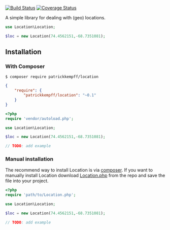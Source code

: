 [![Build Status](https://travis-ci.org/patrickkempff/Location.svg?branch=master)](https://travis-ci.org/patrickkempff/Location)
[![Coverage Status](https://coveralls.io/repos/github/patrickkempff/Location/badge.svg?branch=master)](https://coveralls.io/github/patrickkempff/Location?branch=master)


A simple library for dealing with (geo) locations.

```php
use Location\Location;

$loc = new Location(74.4562151,-68.7351081);

```


## Installation

### With Composer

```
$ composer require patrickkempff/location
```

```json
{
    "require": {
        "patrickkempff/location": "~0.1"
    }
}
```

```php
<?php
require 'vendor/autoload.php';

use Location\Location;

$loc = new Location(74.4562151,-68.7351081);

// TODO: add example
```


### Manual installation

The recommend way to install Location is via [composer](http://getcomposer.org/). If you want to manually install Location download [Location.php](https://github.com/patrickkempff/Location/blob/master/src/Location/Location.php) from the repo and save the file into your project.

```php
<?php
require 'path/to/Location.php';

use Location\Location;

$loc = new Location(74.4562151,-68.7351081);

// TODO: add example
```